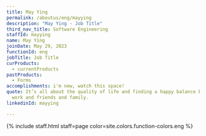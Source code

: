 ```yaml
---
title: May Ying
permalink: /aboutus/eng/mayying
description: "May Ying - Job Title"
third_nav_title: Software Engineering
staffId: mayying
name: May Ying
joinDate: May 29, 2023
functionId: eng
jobTitle: Job Title
curProducts:
  - currentProducts
pastProducts:
  - Forms
accomplishments: i'm new, watch this space!
quote: It’s all about the quality of life and finding a happy balance between
  work and friends and family.
linkedinId: mayying

---
```


{% include staff.html staff=page color=site.colors.function-colors.eng %}
